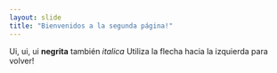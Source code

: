 ```yaml
---
layout: slide
title: "Bienvenidos a la segunda página!"
---
```

Ui, ui, ui **negrita**  también *italica*
Utiliza la flecha hacia la izquierda para volver!
